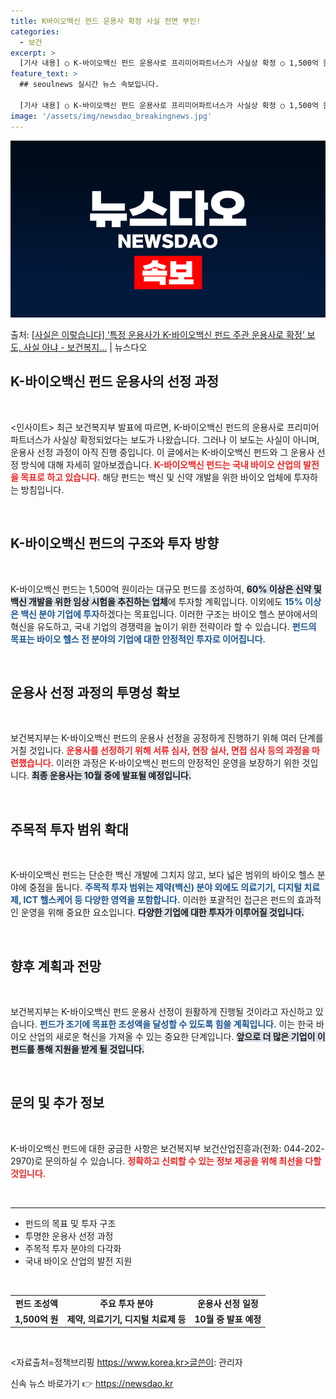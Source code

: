 ```yaml
---
title: K바이오백신 펀드 운용사 확정 사실 전면 부인!
categories:
  - 보건
excerpt: >
  [기사 내용] ○ K-바이오백신 펀드 운용사로 프리미어파트너스가 사실상 확정 ○ 1,500억 원 펀드 조성하…
feature_text: >
  ## seoulnews 실시간 뉴스 속보입니다.

  [기사 내용] ○ K-바이오백신 펀드 운용사로 프리미어파트너스가 사실상 확정 ○ 1,500억 원 펀드 조성하…
image: '/assets/img/newsdao_breakingnews.jpg'
---
```


![뉴스다오 속보](/assets/img/newsdao_breakingnews.jpg)

<p>출처: <a href="https://newsdao.kr/1984" rel="dofollow">[사실은 이렇습니다] ‘특정 운용사가 K-바이오백신 펀드 주관 운용사로 확정’ 보도, 사실 아냐 - 보건복지…</a> | 뉴스다오</p>

<h2 data-ke-size="size26">K-바이오백신 펀드 운용사의 선정 과정</h2>

<p data-ke-size="size16">&nbsp;</p>

<인사이트> 최근 보건복지부 발표에 따르면, K-바이오백신 펀드의 운용사로 프리미어파트너스가 사실상 확정되었다는 보도가 나왔습니다. 그러나 이 보도는 사실이 아니며, 운용사 선정 과정이 아직 진행 중입니다. 이 글에서는 K-바이오백신 펀드와 그 운용사 선정 방식에 대해 자세히 알아보겠습니다. <b><span style="color: #ee2323;">K-바이오백신 펀드는 국내 바이오 산업의 발전을 목표로 하고 있습니다.</span></b> 해당 펀드는 백신 및 신약 개발을 위한 바이오 업체에 투자하는 방침입니다.</p>

<p data-ke-size="size16">&nbsp;</p>

<h2 data-ke-size="size26">K-바이오백신 펀드의 구조와 투자 방향</h2>

<p data-ke-size="size16">&nbsp;</p>

<p> K-바이오백신 펀드는 1,500억 원이라는 대규모 펀드를 조성하여, <b><span style="background-color: #21538527;">60% 이상은 신약 및 백신 개발을 위한 임상 시험을 추진하는 업체</span></b>에 투자할 계획입니다. 이외에도 <b><span style="color: #1a5490;">15% 이상은 백신 분야 기업에 투자</span></b>하겠다는 목표입니다. 이러한 구조는 바이오 헬스 분야에서의 혁신을 유도하고, 국내 기업의 경쟁력을 높이기 위한 전략이라 할 수 있습니다. <b><span style="color: #1a5490;">펀드의 목표는 바이오 헬스 전 분야의 기업에 대한 안정적인 투자로 이어집니다.</span></b></p>

<p data-ke-size="size16">&nbsp;</p>

<h2 data-ke-size="size26">운용사 선정 과정의 투명성 확보</h2>

<p data-ke-size="size16">&nbsp;</p>

<p> 보건복지부는 K-바이오백신 펀드의 운용사 선정을 공정하게 진행하기 위해 여러 단계를 거칠 것입니다. <b><span style="color: #ee2323;">운용사를 선정하기 위해 서류 심사, 현장 실사, 면접 심사 등의 과정을 마련했습니다.</span></b> 이러한 과정은 K-바이오백신 펀드의 안정적인 운영을 보장하기 위한 것입니다. <b><span style="background-color: #21538527;">최종 운용사는 10월 중에 발표될 예정입니다.</span></b></p>

<p data-ke-size="size16">&nbsp;</p>

<h2 data-ke-size="size26">주목적 투자 범위 확대</h2>

<p data-ke-size="size16">&nbsp;</p>

<p> K-바이오백신 펀드는 단순한 백신 개발에 그치지 않고, 보다 넓은 범위의 바이오 헬스 분야에 중점을 둡니다. <b><span style="color: #1a5490;">주목적 투자 범위는 제약(백신) 분야 외에도 의료기기, 디지털 치료제, ICT 헬스케어 등 다양한 영역을 포함합니다.</span></b> 이러한 포괄적인 접근은 펀드의 효과적인 운영을 위해 중요한 요소입니다. <b><span style="background-color: #21538527;">다양한 기업에 대한 투자가 이루어질 것입니다.</span></b></p>

<p data-ke-size="size16">&nbsp;</p>

<h2 data-ke-size="size26">향후 계획과 전망</h2>

<p data-ke-size="size16">&nbsp;</p>

<p> 보건복지부는 K-바이오백신 펀드 운용사 선정이 원활하게 진행될 것이라고 자신하고 있습니다. <b><span style="color: #1a5490;">펀드가 조기에 목표한 조성액을 달성할 수 있도록 힘쓸 계획입니다.</span></b> 이는 한국 바이오 산업의 새로운 혁신을 가져올 수 있는 중요한 단계입니다. <b><span style="background-color: #21538527;">앞으로 더 많은 기업이 이 펀드를 통해 지원을 받게 될 것입니다.</span></b></p>

<p data-ke-size="size16">&nbsp;</p>

<h2 data-ke-size="size26">문의 및 추가 정보</h2>

<p data-ke-size="size16">&nbsp;</p>

<p> K-바이오백신 펀드에 대한 궁금한 사항은 보건복지부 보건산업진흥과(전화: 044-202-2970)로 문의하실 수 있습니다. <b><span style="color: #ee2323;">정확하고 신뢰할 수 있는 정보 제공을 위해 최선을 다할 것입니다.</span></b></p>

<p data-ke-size="size16">&nbsp;</p>

<hr />

<ul>
    <li>펀드의 목표 및 투자 구조</li>
    <li>투명한 운용사 선정 과정</li>
    <li>주목적 투자 분야의 다각화</li>
    <li>국내 바이오 산업의 발전 지원</li>
</ul>

<p data-ke-size="size16">&nbsp;</p>

<table style="width: 100%;">
    <tr>
        <td style="text-align: center; height: 17px;"><b>펀드 조성액</b></td>
        <td style="text-align: center; height: 17px;"><b>주요 투자 분야</b></td>
        <td style="text-align: center; height: 17px;"><b>운용사 선정 일정</b></td>
    </tr>
    <tr>
        <td style="text-align: center; height: 17px;"><b>1,500억 원</b></td>
        <td style="text-align: center; height: 17px;"><b>제약, 의료기기, 디지털 치료제 등</b></td>
        <td style="text-align: center; height: 17px;"><b>10월 중 발표 예정</b></td>
    </tr>
</table>

<p data-ke-size="size16">&nbsp;</p>

<자료출처=정책브리핑 https://www.korea.kr>글쓴이: 관리자 

신속 뉴스 바로가기 👉 <a href="https://newsdao.kr" rel="dofollow">https://newsdao.kr</a>


